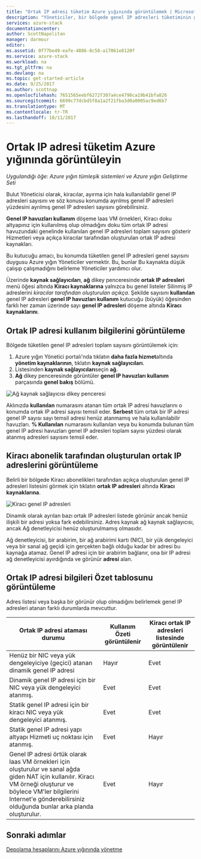 ```yaml
---
title: "Ortak IP adresi tüketim Azure yığınında görüntülemek | Microsoft Docs"
description: "Yöneticiler, bir bölgede genel IP adresleri tüketiminin görüntüleyebilir"
services: azure-stack
documentationcenter: 
author: ScottNapolitan
manager: darmour
editor: 
ms.assetid: 0f77be49-eafe-4886-8c58-a17061e8120f
ms.service: azure-stack
ms.workload: na
ms.tgt_pltfrm: na
ms.devlang: na
ms.topic: get-started-article
ms.date: 9/25/2017
ms.author: scottnap
ms.openlocfilehash: 7651565eebf6272f307a4ce4790ca19b41bfa826
ms.sourcegitcommit: 6699c77dcbd5f8a1a2f21fba3d0a0005ac9ed6b7
ms.translationtype: MT
ms.contentlocale: tr-TR
ms.lasthandoff: 10/11/2017
---
```

# <a name="view-public-ip-address-consumption-in-azure-stack"></a>Ortak IP adresi tüketim Azure yığınında görüntüleyin

*Uygulandığı öğe: Azure yığın tümleşik sistemleri ve Azure yığın Geliştirme Seti*

Bulut Yöneticisi olarak, kiracılar, ayırma için hala kullanılabilir genel IP adresleri sayısını ve söz konusu konumda ayrılmış genel IP adresleri yüzdesini ayrılmış genel IP adresleri sayısını görebilirsiniz.

**Genel IP havuzları kullanım** döşeme Iaas VM örnekleri, Kiracı doku altyapınız için kullanılmış olup olmadığını doku tüm ortak IP adresi havuzundaki genelinde kullanılan genel IP adresleri toplam sayısını gösterir Hizmetleri veya açıkça kiracılar tarafından oluşturulan ortak IP adresi kaynakları.

Bu kutucuğu amacı, bu konumda tüketilen genel IP adresleri genel sayısını duygusu Azure yığın Yöneticiler vermektir. Bu, bunlar Bu kaynakta düşük çalışıp çalışmadığını belirleme Yöneticiler yardımcı olur.

Üzerinde **kaynak sağlayıcıları**, **ağ** dikey penceresinde **ortak IP adresleri** menü öğesi altında **Kiracı kaynaklarına** yalnızca bu genel listeler Silinmiş IP adreslerini *kiracılar tarafından oluşturulan açıkça*. Şekilde sayısını **kullanılan** genel IP adresleri **genel IP havuzları kullanım** kutucuğu (büyük) öğesinden farklı her zaman üzerinde sayı **genel IP adresleri** döşeme altında **Kiracı kaynaklarını**.

## <a name="view-the-public-ip-address-usage-information"></a>Ortak IP adresi kullanım bilgilerini görüntüleme
Bölgede tüketilen genel IP adresleri toplam sayısını görüntülemek için:

1. Azure yığın Yönetici portalı'nda tıklatın **daha fazla hizmet**altında **yönetim kaynaklarının**, tıklatın **kaynak sağlayıcıları**.
2. Listesinden **kaynak sağlayıcıları**seçin **ağ**.
3. **Ağ** dikey penceresinde görüntüler **genel IP havuzları kullanım** parçasında **genel bakış** bölümü.

![Ağ kaynak sağlayıcısı dikey penceresi](media/azure-stack-viewing-public-ip-address-consumption/image01.png)

Aklınızda **kullanılan** numarasını atanan tüm ortak IP adresi havuzlarını o konumda ortak IP adresi sayısı temsil eder. **Serbest** tüm ortak bir IP adresi genel IP sayısı sayı temsil adresi henüz atanmamış ve hala kullanılabilir havuzları. **% Kullanılan** numarasını kullanılan veya bu konumda bulunan tüm genel IP adresi havuzları genel IP adresleri toplam sayısı yüzdesi olarak atanmış adresleri sayısını temsil eder.

## <a name="view-the-public-ip-addresses-that-were-created-by-tenant-subscriptions"></a>Kiracı abonelik tarafından oluşturulan ortak IP adreslerini görüntüleme
Belirli bir bölgede Kiracı abonelikleri tarafından açıkça oluşturulan genel IP adresleri listesini görmek için tıklatın **ortak IP adresleri** altında **Kiracı kaynaklarına**.

![Kiracı genel IP adresleri](media/azure-stack-viewing-public-ip-address-consumption/image02.png)

Dinamik olarak ayrılan bazı ortak IP adresleri listede görünür ancak henüz ilişkili bir adresi yoksa fark edebilirsiniz. Adres kaynak ağ kaynak sağlayıcısı, ancak Ağ denetleyicisi henüz oluşturulmamış olmasıdır.

Ağ denetleyicisi, bir arabirim, bir ağ arabirimi kartı (NIC), bir yük dengeleyici veya bir sanal ağ geçidi için gerçekten bağlı olduğu kadar bir adresi bu kaynağa atamaz. Genel IP adresi için bir arabirim bağlanır, ona bir IP adresi ağ denetleyicisi ayırdığında ve görünür **adresi** alan.

## <a name="view-the-public-ip-address-information-summary-table"></a>Ortak IP adresi bilgileri Özet tablosunu görüntüleme
Adres listesi veya başka bir görünür olup olmadığını belirlemek genel IP adresleri atanan farklı durumlarda mevcuttur.

| **Ortak IP adresi ataması durumu** | **Kullanım Özeti görüntülenir** | **Kiracı ortak IP adresleri listesinde görüntülenir** |
| --- | --- | --- |
| Henüz bir NIC veya yük dengeleyiciye (geçici) atanan dinamik genel IP adresi |Hayır |Evet |
| Dinamik genel IP adresi için bir NIC veya yük dengeleyici atanmış. |Evet |Evet |
| Statik genel IP adresi için bir kiracı NIC veya yük dengeleyici atanmış. |Evet |Evet |
| Statik genel IP adresi yapı altyapı Hizmeti uç noktası için atanmış. |Evet |Hayır |
| Genel IP adresi örtük olarak Iaas VM örnekleri için oluşturulur ve sanal ağda giden NAT için kullanılır. Kiracı VM örneği oluşturur ve böylece VM'ler bilgilerini Internet'e gönderebilirsiniz olduğunda bunlar arka planda oluşturulur. |Evet |Hayır |

## <a name="next-steps"></a>Sonraki adımlar
[Depolama hesaplarını Azure yığınında yönetme](azure-stack-manage-storage-accounts.md)